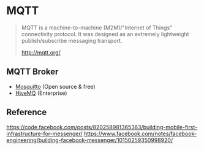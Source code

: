 # MQTT

> MQTT is a machine-to-machine (M2M)/"Internet of Things" connectivity protocol. It was designed as an extremely lightweight publish/subscribe messaging transport.
> 
> http://mqtt.org/

 
## MQTT Broker
- [Mosquitto](https://mosquitto.org/) (Open source & free)
- [HiveMQ](http://www.hivemq.com/) (Enterprise)

## Reference
https://code.facebook.com/posts/820258981365363/building-mobile-first-infrastructure-for-messenger/
https://www.facebook.com/notes/facebook-engineering/building-facebook-messenger/10150259350998920/